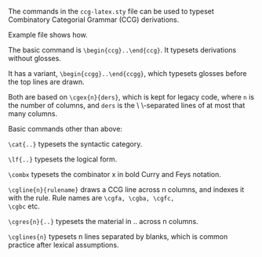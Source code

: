 The commands in the <code>ccg-latex.sty</code> file can be used to typeset Combinatory Categorial Grammar (CCG) derivations.

Example file shows how.

The basic command is <code>\begin{ccg}..\end{ccg}</code>. It typesets
derivations without glosses. 

It has a variant, <code>\begin{ccgg}..\end{ccgg}</code>,
which typesets glosses before the top lines are drawn.

Both are based on <code>\cgex{n}{ders}</code>, which is kept for legacy code, where <code>n</code> is the number of columns,
and <code>ders</code> is the \\ \\-separated lines of at most that many columns.

Basic commands other than above:

<code>\cat{..}</code> typesets the syntactic category.

<code>\lf{..}</code> typesets the logical form.

<code>\combx</code> typesets the combinator x in bold Curry and Feys notation.

<code>\cgline{n}{rulename}</code> draws a CCG line across n columns, and indexes it with the rule. Rule names are <code>\cgfa, \cgba, \cgfc, \cgbc</code> etc.

<code>\cgres{n}{..}</code> typesets the material in .. across n columns.

<code>\cglines{n}</code> typesets n lines separated by blanks, which is common practice after lexical assumptions.

